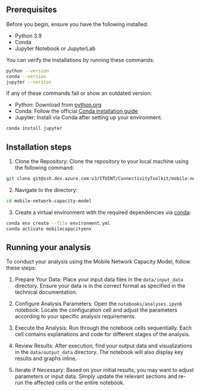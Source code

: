 ## Prerequisites

Before you begin, ensure you have the following installed:
- Python 3.9
- Conda
- Jupyter Notebook or JupyterLab

You can verify the installations by running these commands:

```bash
python --version
conda --version
jupyter --version
```

If any of these commands fail or show an outdated version:
- Python: Download from [python.org](www.python.org)
- Conda: Follow the official [Conda installation guide](https://conda.io/projects/conda/en/latest/user-guide/getting-started.html)
- Jupyter: Install via Conda after setting up your environment.

```bash
conda install jupyter
```

## Installation steps

1. Clone the Repository:
    Clone the repository to your local machine using the following command:

```bash
git clone git@ssh.dev.azure.com:v3/ITUINT/ConnectivityToolkit/mobile-network-capacity-model
```

2. Navigate to the directory:
```bash
cd mobile-network-capacity-model
```

3. Create a virtual environment with the required dependencies via [conda](https://www.anaconda.com/download):
```bash
conda env create --file environment.yml
conda activate mobilecapacityenv
```

## Running your analysis

To conduct your analysis using the Mobile Network Capacity Model, follow these steps:

1. Prepare Your Data: 
   Place your input data files in the `data/input_data` directory. Ensure your data is in the correct format as specified in the technical documentation.

2. Configure Analysis Parameters: 
   Open the `notebooks/analyses.ipynb` notebook. Locate the configuration cell and adjust the parameters according to your specific analysis requirements.

3. Execute the Analysis:
   Run through the notebook cells sequentially. Each cell contains explanations and code for different stages of the analysis.

4. Review Results: 
   After execution, find your output data and visualizations in the `data/output_data` directory. The notebook will also display key results and graphs inline.

5. Iterate if Necessary: 
   Based on your initial results, you may want to adjust parameters or input data. Simply update the relevant sections and re-run the affected cells or the entire notebook.